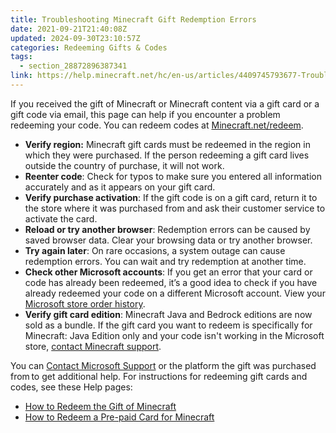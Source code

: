 ```yaml
---
title: Troubleshooting Minecraft Gift Redemption Errors
date: 2021-09-21T21:40:08Z
updated: 2024-09-30T23:10:57Z
categories: Redeeming Gifts & Codes
tags:
  - section_28872896387341
link: https://help.minecraft.net/hc/en-us/articles/4409745793677-Troubleshooting-Minecraft-Gift-Redemption-Errors
---
```


If you received the gift of Minecraft or Minecraft content via a gift card or a gift code via email, this page can help if you encounter a problem redeeming your code. You can redeem codes at [Minecraft.net/redeem](https://www.minecraft.net/en-us/redeem).

- **Verify region:** Minecraft gift cards must be redeemed in the region in which they were purchased. If the person redeeming a gift card lives outside the country of purchase, it will not work.
- **Reenter code**: Check for typos to make sure you entered all information accurately and as it appears on your gift card.
- **Verify purchase activation**: If the gift code is on a gift card, return it to the store where it was purchased from and ask their customer service to activate the card.
- **Reload or try another browser**: Redemption errors can be caused by saved browser data. Clear your browsing data or try another browser.
- **Try again later**: On rare occasions, a system outage can cause redemption errors. You can wait and try redemption at another time.
- **Check other Microsoft accounts**: If you get an error that your card or code has already been redeemed, it’s a good idea to check if you have already redeemed your code on a different Microsoft account. View your [Microsoft store order history](https://support.microsoft.com/en-us/account-billing/view-your-microsoft-store-order-history-aafefe88-3ec2-ce28-e0b6-eff1d5cc8170).
- **Verify gift card edition**: Minecraft Java and Bedrock editions are now sold as a bundle. If the gift card you want to redeem is specifically for Minecraft: Java Edition only and your code isn't working in the Microsoft store, [contact Minecraft support](https://help.minecraft.net/hc/en-us/request/new?ticket_form_id=360001225811).

You can [Contact Microsoft Support](../Performance-Troubleshooting/Who-to-contact-with-your-Minecraft-support-questions.md) or the platform the gift was purchased from to get additional help. For instructions for redeeming gift cards and codes, see these Help pages:

- [How to Redeem the Gift of Minecraft](./How-to-Redeem-Minecraft-as-a-Gift.md)
- [How to Redeem a Pre-paid Card for Minecraft](./How-to-Redeem-a-Prepaid-Card-for-Minecraft.md)
